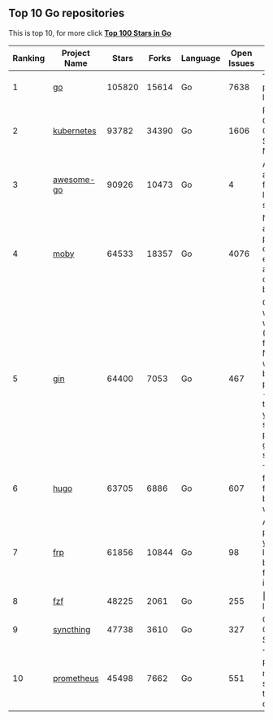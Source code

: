 ## Top 10 Go repositories

This is top 10, for more click **[Top 100 Stars in Go](Top100/Go.md)**

| Ranking | Project Name | Stars | Forks | Language | Open Issues | Description | Last Commit |
| ------- | ------------ | ----- | ----- | -------- | ----------- | ----------- | ----------- |
| 1 | [go](https://github.com/golang/go) | 105820 | 15614 | Go | 7638 | The Go programming language | 2022-11-17T02:59:14Z |
| 2 | [kubernetes](https://github.com/kubernetes/kubernetes) | 93782 | 34390 | Go | 1606 | Production-Grade Container Scheduling and Management | 2022-11-17T03:00:48Z |
| 3 | [awesome-go](https://github.com/avelino/awesome-go) | 90926 | 10473 | Go | 4 | A curated list of awesome Go frameworks, libraries and software | 2022-11-16T10:02:40Z |
| 4 | [moby](https://github.com/moby/moby) | 64533 | 18357 | Go | 4076 | Moby Project - a collaborative project for the container ecosystem to assemble container-based systems | 2022-11-16T20:36:43Z |
| 5 | [gin](https://github.com/gin-gonic/gin) | 64400 | 7053 | Go | 467 | Gin is a HTTP web framework written in Go (Golang). It features a Martini-like API with much better performance -- up to 40 times faster. If you need smashing performance, get yourself some Gin. | 2022-11-15T07:53:43Z |
| 6 | [hugo](https://github.com/gohugoio/hugo) | 63705 | 6886 | Go | 607 | The world’s fastest framework for building websites. | 2022-11-16T18:17:49Z |
| 7 | [frp](https://github.com/fatedier/frp) | 61856 | 10844 | Go | 98 | A fast reverse proxy to help you expose a local server behind a NAT or firewall to the internet. | 2022-10-31T07:46:46Z |
| 8 | [fzf](https://github.com/junegunn/fzf) | 48225 | 2061 | Go | 255 | :cherry_blossom: A command-line fuzzy finder | 2022-11-16T19:57:47Z |
| 9 | [syncthing](https://github.com/syncthing/syncthing) | 47738 | 3610 | Go | 327 | Open Source Continuous File Synchronization | 2022-11-14T16:02:02Z |
| 10 | [prometheus](https://github.com/prometheus/prometheus) | 45498 | 7662 | Go | 551 | The Prometheus monitoring system and time series database. | 2022-11-16T16:06:31Z |

